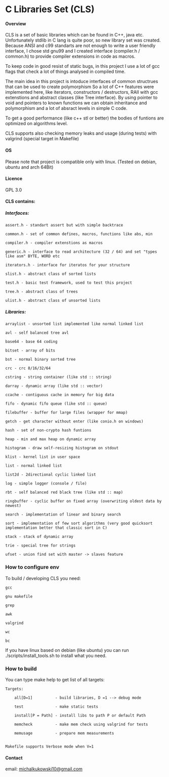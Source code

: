# C Libraries Set (CLS)

#### Overview
CLS is a set of basic libraries which can be found in C++, java etc. Unfortunately stdlib in C lang is quite poor, so new library set was created.
Because ANSI and c99 standarts are not enough to write a user friendly interface, I chose std gnu99 and I created interface (compiler.h / common.h) to provide compiler extensions in code as macros.

To keep code in good resist of static bugs, in this project I use a lot of gcc flags that check a lot of things analysed in compiled time.

The main idea in this project is intoduce interfaces of common structrues that can be used to create polymorphism
So a lot of C++ features were implemented here, like iterators, constructors / destructors, RAII with gcc extenstions and abstract classes (like Tree interface).
By using pointer to void and pointers to known functions we can obtain inheritance and polymorphism and a lot of absract levels in simple C code.

To get a good performance (like c++ stl or better) the bodies of funtions are optimized on algorithms level.

CLS supports also checking memory leaks and usage (during tests) with valgrind (special target in Makefile)

#### OS
Please note that project is compatible only with linux. (Tested on debian, ubuntu and arch 64Bit)

#### Licence
GPL 3.0

#### CLS contains:

##### Interfaces:

    assert.h - standart assert but with simple backtrace

    common.h - set of common defines, macros, functions like abs, min

    compiler.h - compiler extenstions as macros

    generic.h - interface to read architecture (32 / 64) and set "types like asm" BYTE, WORD etc

    iterators.h - interface for iteratos for your structure

    slist.h - abstract class of sorted lists

    test.h - basic test framework, used to test this project

    tree.h - abstract class of trees

    ulist.h - abstract class of unsorted lists

##### Libraries:
    arraylist - unsorted list implemented like normal linked list

    avl - self balanced tree avl

    base64 - base 64 coding

    bitset - array of bits

    bst - normal binary sorted tree

    crc - crc 8/16/32/64

    cstring - string container (like std :: string)

    darray - dynamic array (like std :: vector)

    ccache - contiguous cache in memory for big data

    fifo - dynamic fifo queue (like std :: queue)

    filebuffer - buffer for large files (wrapper for mmap)

    getch - get character without enter (like conio.h on windows)

    hash - set of non-crypto hash funtions

    heap - min and max heap on dynamic array

    histogram - draw self-resizing histogram on stdout

    klist - kernel list in user space

    list - normal linked list

    list2d - 2directional cyclic linked list

    log - simple logger (console / file)

    rbt - self balanced red black tree (like std :: map)

    ringbuffer - cyclic buffer on fixed array (overwriting oldest data by newest)

    search - implementation of linear and binary search

    sort - implementation of few sort algorithms (very good quicksort implementation better that classic sort in C)

    stack - stack of dynamic array

    trie - special tree for strings

    ufset - union find set with master -> slaves feature

### How to configure env

To build / developing CLS you need:

    gcc

    gnu makefile

    grep

    awk

    valgrind

    wc

    bc

If you have linux based on debian (like ubuntu) you can run ./scripts/install_tools.sh to install what you need.


### How to build

You can type make help to get list of all targets:

    Targets:

        all[D=1]          - build libraries, D =1 --> debug mode

        test              - make static tests

        install[P = Path] - install libs to path P or default Path

        memcheck          - make mem check using valgrind for tests

        memusage          - prepare mem measurements


    Makefile supports Verbose mode when V=1

#### Contact
email: michalkukowski10@gmail.com